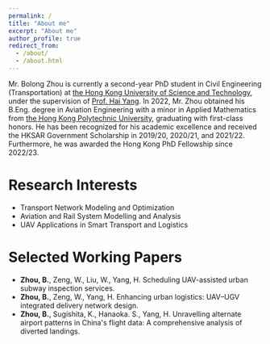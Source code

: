 ```yaml
---
permalink: /
title: "About me"
excerpt: "About me"
author_profile: true
redirect_from: 
  - /about/
  - /about.html
---
```



Mr. Bolong Zhou is currently a second-year PhD student in Civil Engineering (Transportation) at [the Hong Kong University of Science and Technology](https://hkust.edu.hk/), under the supervision of  [Prof. Hai Yang](http://cehyang.people.ust.hk/). In 2022, Mr. Zhou obtained his B.Eng. degree in Aviation Engineering with a minor in Applied Mathematics from [the Hong Kong Polytechnic University](https://www.polyu.edu.hk/), graduating with first-class honors. He has been recognized for his academic excellence and received the HKSAR Government Scholarship in 2019/20, 2020/21, and 2021/22. Furthermore, he was awarded the Hong Kong PhD Fellowship since 2022/23.


Research Interests
======
- Transport Network Modeling and Optimization
- Aviation and Rail System Modelling and Analysis
- UAV Applications in Smart Transport and Logistics

Selected Working Papers
======
- **Zhou, B.**, Zeng, W., Liu, W., Yang, H. Scheduling UAV-assisted urban subway inspection services.
- **Zhou, B.**, Zeng, W., Yang, H. Enhancing urban logistics: UAV–UGV integrated delivery network design.
- **Zhou, B.**, Sugishita, K., Hanaoka. S., Yang, H. Unravelling alternate airport patterns in China's flight data: A comprehensive analysis of diverted landings.
 


